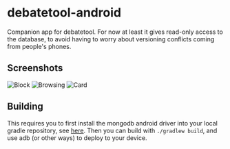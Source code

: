 # debatetool-android
Companion app for debatetool. For now at least it gives read-only access to the database, to avoid having to worry about versioning conflicts coming from people's phones.

## Screenshots

![Block](githubusercontent.com/credman0/debatetool-android/master/wiki/block.png?raw=true "Block")
![Browsing](githubusercontent.com/credman0/debatetool-android/master/wiki/tree.png?raw=true "Browsing")
![Card](githubusercontent.com/credman0/debatetool-android/master/wiki/card.png?raw=true "Card")

## Building
This requires you to first install the mongodb android driver into your local gradle repository, see [here](https://github.com/credman0/mongo-java-driver). Then you can build with ```./gradlew build```, and use adb (or other ways) to deploy to your device.
